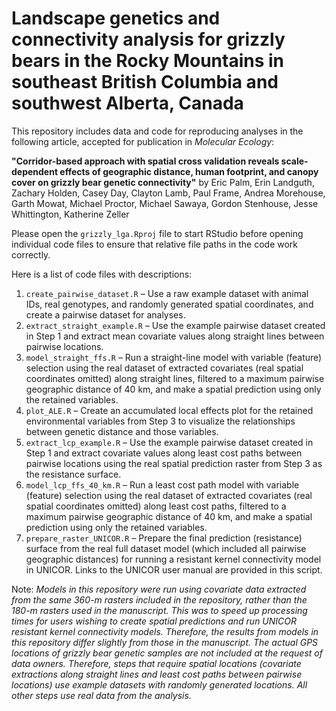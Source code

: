 # Landscape genetics and connectivity analysis for grizzly bears in the Rocky Mountains in southeast British Columbia and southwest Alberta, Canada

This repository includes data and code for reproducing analyses in the following article, accepted for publication in *Molecular Ecology*:

**"Corridor-based approach with spatial cross validation reveals scale-dependent effects of geographic distance, human footprint, and canopy cover on grizzly bear genetic connectivity"**
by Eric Palm, Erin Landguth, Zachary Holden, Casey Day, Clayton Lamb, Paul Frame, Andrea Morehouse, Garth Mowat, Michael Proctor, Michael Sawaya, Gordon Stenhouse, Jesse Whittington, Katherine Zeller


Please open the `grizzly_lga.Rproj` file to start RStudio before opening individual code files to ensure that relative file paths in the code work correctly.

Here is a list of code files with descriptions:
1)	`create_pairwise_dataset.R` – Use a raw example dataset with animal IDs, real genotypes, and randomly generated spatial coordinates, and create a pairwise dataset for analyses.
2)	`extract_straight_example.R` – Use the example pairwise dataset created in Step 1 and extract mean covariate values along straight lines between pairwise locations.
3)	`model_straight_ffs.R` – Run a straight-line model with variable (feature) selection using the real dataset of extracted covariates (real spatial coordinates omitted) along straight lines, filtered to a maximum pairwise geographic distance of 40 km, and make a spatial prediction using only the retained variables.
4)	`plot_ALE.R` – Create an accumulated local effects plot for the retained environmental variables from Step 3 to visualize the relationships between genetic distance and those variables.
5)	`extract_lcp_example.R` – Use the example pairwise dataset created in Step 1 and extract covariate values along least cost paths between pairwise locations using the real spatial prediction raster from Step 3 as the resistance surface.
6)	`model_lcp_ffs_40_km.R` – Run a least cost path model with variable (feature) selection using the real dataset of extracted covariates (real spatial coordinates omitted) along least cost paths, filtered to a maximum pairwise geographic distance of 40 km, and make a spatial prediction using only the retained variables.
7)	`prepare_raster_UNICOR.R` – Prepare the final prediction (resistance) surface from the real full dataset model (which included all pairwise geographic distances) for running a resistant kernel connectivity model in UNICOR. Links to the UNICOR user manual are provided in this script.


Note: *Models in this repository were run using covariate data extracted from the same 360-m rasters included in the repository, rather than the 180-m rasters used in the manuscript. This was to speed up processing times for users wishing to create spatial predictions and run UNICOR resistant kernel connectivity models. Therefore, the results from models in this repository differ slightly from those in the manuscript. The actual GPS locations of grizzly bear genetic samples are not included at the request of data owners. Therefore, steps that require spatial locations (covariate extractions along straight lines and least cost paths between pairwise locations) use example datasets with randomly generated locations. All other steps use real data from the analysis.*



